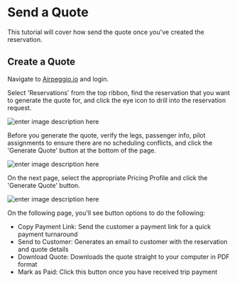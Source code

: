 # Send a Quote

This tutorial will cover how send the quote once you've created the reservation. 

## Create a Quote

Navigate to [Airpeggio.io](https://airpegg.io/) and login. 

Select 'Reservations' from the top ribbon, find the reservation that you want to generate the quote for, and click the eye icon to drill into the reservation request.

![enter image description here](https://engaviation.sharepoint.com/:i:/r/sites/Documentation/Shared%20Documents/Technology/Airpeggio/KB/send-quote/send-quote.png?csf=1&web=1&e=IdNz6O)

Before you generate the quote, verify the legs, passenger info, pilot assignments to ensure there are no scheduling conflicts, and click the 'Generate Quote' button at the bottom of the page.

![enter image description here](https://engaviation.sharepoint.com/:i:/r/sites/Documentation/Shared%20Documents/Technology/Airpeggio/KB/send-quote/send-quote-1.png?csf=1&web=1&e=djK4vk)

On the next page, select the appropriate Pricing Profile and click the 'Generate Quote' button.

![enter image description here](https://engaviation.sharepoint.com/:i:/r/sites/Documentation/Shared%20Documents/Technology/Airpeggio/KB/send-quote/send-quote-2.png?csf=1&web=1&e=euqwUr)

On the following page, you'll see button options to do the following:

 - Copy Payment Link: Send the customer a payment link for a quick payment turnaround
 - Send to Customer: Generates an email to customer with the reservation and quote details
 - Download Quote: Downloads the quote straight to your computer in PDF format
 - Mark as Paid: Click this button once you have received trip payment
